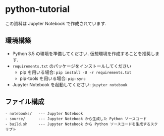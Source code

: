 # python-tutorial
この資料は Jupyter Notebook で作成されています.

## 環境構築
- Python 3.5 の環境を準備してください. 仮想環境を作成することを推奨します.
- `requirements.txt` のパッケージをインストールしてください
  - pip を用いる場合: `pip install -U -r requirements.txt`
  - pip-tools を用いる場合: `pip-sync`
- Jupyter Notebook を起動してください: `jupyter notebook`

## ファイル構成
```
- notebooks/   --- Jupyter Notebook
- source/      --- Jupyter Notebook から生成した Python ソースコード
- build.sh     --- Jupyter Notebook から Python ソースコードを生成するスクリプト
```

